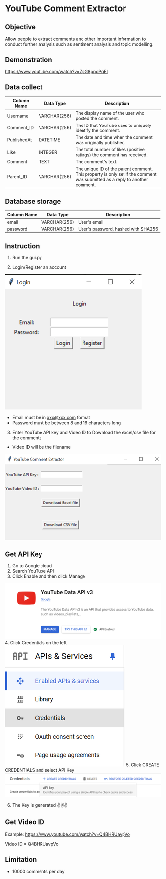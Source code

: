 # YouTube Comment Extractor

## Objective

Allow people to extract comments and other important information to conduct further analysis such as sentiment analysis and topic modelling.

## Demonstration

https://www.youtube.com/watch?v=ZpG8ppoPqEI

## Data collect

| Column Name | Data Type    | Description                                           |
|-------------|--------------|-------------------------------------------------------|
| Username    | VARCHAR(256) | The display name of the user who posted the comment.  |
| Comment_ID  | VARCHAR(256) | The ID that YouTube uses to uniquely identify the comment. |
| PublishedAt | DATETIME     | The date and time when the comment was originally published. |
| Like        | INTEGER      | The total number of likes (positive ratings) the comment has received. |
| Comment    | TEXT         | The comment's text.                                   |
| Parent_ID   | VARCHAR(256) | The unique ID of the parent comment. This property is only set if the comment was submitted as a reply to another comment. |

## Database storage

| Column Name | Data Type    | Description                                           |
|-------------|--------------|-------------------------------------------------------|
| email    | VARCHAR(256) | User's email  |
| password  | VARCHAR(256) | User's password, hashed with SHA256 |

## Instruction

1. Run the gui.py

2. Login/Register an account

<img src='image/login_page.png'>

- Email must be in xxx@xxx.com format
- Password must be between 8 and 16 characters long

3. Enter YouTube API key and Video ID to Download the excel/csv file for the comments

- Video ID will be the filename
  
<img src='image/YCE.png'>

## Get API Key
1. Go to Google cloud
2. Search YouTube API
3. Click Enable and then click Manage
<img src='image/API Key.png'>
4. Click Credentials on the left
<img src='image/Credentials.png'>
5. Click CREATE CREDENTIALS and select API Key
<img src='image/create_key.png'>

6. The Key is generated ✌️✌️✌️

## Get Video ID

Example: https://www.youtube.com/watch?v=Q4BHRUavpVo

Video ID = Q4BHRUavpVo

## Limitation

* 10000 comments per day


